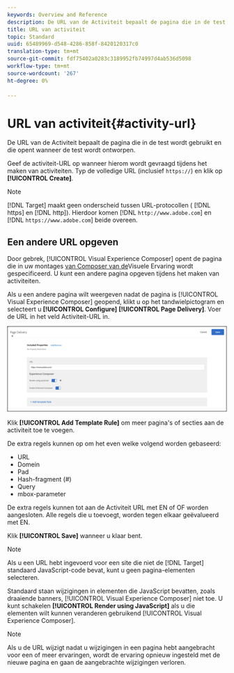 ```yaml
---
keywords: Overview and Reference
description: De URL van de Activiteit bepaalt de pagina die in de test wordt gebruikt en die opent wanneer de test wordt ontworpen.
title: URL van activiteit
topic: Standard
uuid: 65489969-d548-4286-858f-8420120317c0
translation-type: tm+mt
source-git-commit: fdf75402a0283c3189952fb74997d4ab536d5098
workflow-type: tm+mt
source-wordcount: '267'
ht-degree: 0%

---
```



# URL van activiteit{#activity-url}

De URL van de Activiteit bepaalt de pagina die in de test wordt gebruikt en die opent wanneer de test wordt ontworpen.

Geef de activiteit-URL op wanneer hierom wordt gevraagd tijdens het maken van activiteiten. Typ de volledige URL (inclusief `https://`) en klik op **[!UICONTROL Create]**.

>[!NOTE]
>
>[!DNL Target] maakt geen onderscheid tussen URL-protocollen ( [!DNL https] en [!DNL http]). Hierdoor komen [!DNL `http://www.adobe.com`] en [!DNL `https://www.adobe.com`] beide overeen.

## Een andere URL opgeven

Door gebrek, [!UICONTROL Visual Experience Composer] opent de pagina die in uw montages [van Composer van de](/help/administrating-target/visual-experience-composer-set-up.md)Visuele Ervaring wordt gespecificeerd. U kunt een andere pagina opgeven tijdens het maken van activiteiten.

Als u een andere pagina wilt weergeven nadat de pagina is [!UICONTROL Visual Experience Composer] geopend, klikt u op het tandwielpictogram en selecteert u **[!UICONTROL Configure]** **[!UICONTROL Page Delivery]**. Voer de URL in het veld Activiteit-URL in.

![Dialoogvenster Pagina-aflevering](/help/c-activities/t-test-ab/t-test-create-ab/assets/url-config-new.png)

Klik **[!UICONTROL Add Template Rule]** om meer pagina&#39;s of secties aan de activiteit toe te voegen.

De extra regels kunnen op om het even welke volgend worden gebaseerd:

* URL
* Domein
* Pad
* Hash-fragment (#)
* Query
* mbox-parameter

De extra regels kunnen tot aan de Activiteit URL met EN of OF worden aangesloten. Alle regels die u toevoegt, worden tegen elkaar geëvalueerd met EN.

Klik **[!UICONTROL Save]** wanneer u klaar bent.

>[!NOTE]
>
>Als u een URL hebt ingevoerd voor een site die niet de [!DNL Target] standaard JavaScript-code bevat, kunt u geen pagina-elementen selecteren.

Standaard staan wijzigingen in elementen die JavaScript bevatten, zoals draaiende banners, [!UICONTROL Visual Experience Composer] niet toe. U kunt schakelen **[!UICONTROL Render using JavaScript]** als u die elementen wilt kunnen veranderen gebruikend [!UICONTROL Visual Experience Composer].

>[!NOTE]
>
>Als u de URL wijzigt nadat u wijzigingen in een pagina hebt aangebracht voor een of meer ervaringen, wordt de ervaring opnieuw ingesteld met de nieuwe pagina en gaan de aangebrachte wijzigingen verloren.
